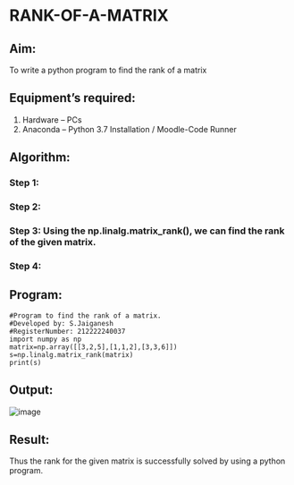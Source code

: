 # RANK-OF-A-MATRIX
## Aim:
To write a python program to find the rank of a matrix
## Equipment’s required:
1. 	Hardware – PCs
2. 	Anaconda – Python 3.7 Installation / Moodle-Code Runner
## Algorithm:
### Step 1: 
### Step 2: 
### Step 3: Using the np.linalg.matrix_rank(), we can find the rank of the given matrix.
### Step 4: 

## Program:
```
#Program to find the rank of a matrix.
#Developed by: S.Jaiganesh
#RegisterNumber: 212222240037
import numpy as np
matrix=np.array([[3,2,5],[1,1,2],[3,3,6]])
s=np.linalg.matrix_rank(matrix)
print(s)
```
## Output:
![image](https://user-images.githubusercontent.com/118657189/227952422-465b1d40-6c1a-4dfa-99b4-04de9bbcb385.png)

## Result:
Thus the rank for the given matrix is successfully solved by  using a python program.

